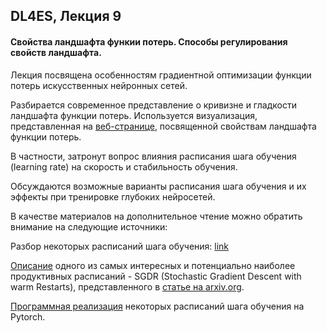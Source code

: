 ## DL4ES, Лекция 9

#### Свойства ландшафта функии потерь. Способы регулирования свойств ландшафта.



Лекция посвящена особенностям градиентной оптимизации функции потерь искусственных нейронных сетей.

Разбирается современное представление о кривизне и гладкости ландшафта функции потерь. Используется визуализация, представленная на [веб-странице](https://losslandscape.com/), посвященной свойствам ландшафта функции потерь.

В частности, затронут вопрос влияния расписания шага обучения (learning rate) на скорость и стабильность обучения.

Обсуждаются возможные варианты расписания шага обучения и их эффекты при тренировке глубоких нейросетей.



В качестве материалов на дополнительное чтение можно обратить внимание на следующие источники:

Разбор некоторых расписаний шага обучения: [link](https://towardsdatascience.com/learning-rate-schedules-and-adaptive-learning-rate-methods-for-deep-learning-2c8f433990d1)

[Описание](https://fastai.github.io/timmdocs/SGDR) одного из самых интересных и потенциально наиболее продуктивных расписаний - SGDR (Stochastic Gradient Descent with warm Restarts), представленного в [статье на arxiv.org](https://arxiv.org/abs/1608.03983).

[Программная реализация](https://github.com/allenai/allennlp/tree/master/allennlp/training/learning_rate_schedulers) некоторых расписаний шага обучения на Pytorch.

